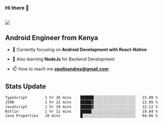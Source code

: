 ### Hi there 👋
<h2 align="left"><img src="https://readme-typing-svg.herokuapp.com?color='blue'&lines=I'm+Andrew+Opollo😊;Welcome+to+my+Github😜"> </h2>

## Android Engineer from Kenya


- 🌱 Currently focusing on **Android Development with React-Native**

- 🔭 Also learning **NodeJs** for Backend Development

- 📫 How to reach me **opolloandres@gmail.com**


## Stats Update
<!--START_SECTION:waka-->

```txt
TypeScript        1 hr 26 mins    ██████░░░░░░░░░░░░░░░░░░░   23.99 %
JSON              1 hr 22 mins    █████▓░░░░░░░░░░░░░░░░░░░   22.95 %
JavaScript        1 hr 19 mins    █████▓░░░░░░░░░░░░░░░░░░░   22.12 %
Kotlin            1 hr 11 mins    █████░░░░░░░░░░░░░░░░░░░░   19.84 %
Java Properties   16 mins         █░░░░░░░░░░░░░░░░░░░░░░░░   04.66 %
```

<!--END_SECTION:waka-->


